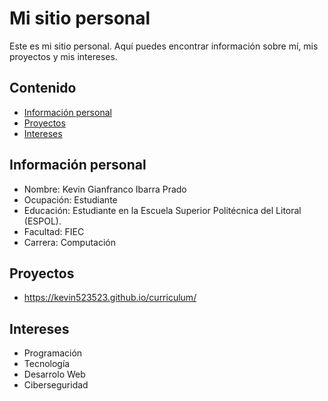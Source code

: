 # Mi sitio personal
Este es mi sitio personal. Aquí puedes encontrar información sobre mí, mis
proyectos y mis intereses.
## Contenido
* [Información personal](#información-personal)
* [Proyectos](#proyectos)
* [Intereses](#intereses)
  
## Información personal
* Nombre: Kevin Gianfranco Ibarra Prado
* Ocupación: Estudiante
* Educación: Estudiante en la Escuela Superior Politécnica del Litoral (ESPOL).
* Facultad: FIEC
* Carrera: Computación
  
## Proyectos
* https://kevin523523.github.io/curriculum/
  
## Intereses
* Programación
* Tecnología
* Desarrolo Web
* Ciberseguridad
